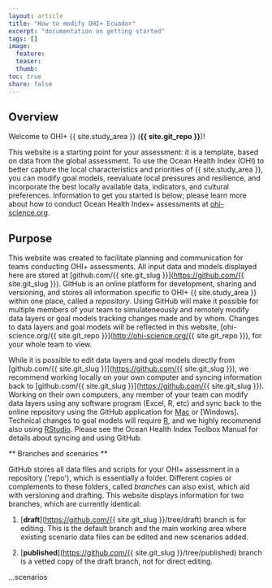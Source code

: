 ```yaml
---
layout: article
title: "How to modify OHI+ Ecuador"
excerpt: "documentation on getting started"
tags: []
image:
  feature:
  teaser:
  thumb:
toc: true
share: false
---
```


## Overview

Welcome to OHI+ {{ site.study_area }} (**{{ site.git_repo }}**)!

This website is a starting point for your assessment: it is a template, based on data from the global assessment. To use the Ocean Health Index (OHI) to better capture the local characteristics and priorities of {{ site.study_area }}, you can modify goal models, reevaluate local pressures and resilience, and incorporate the best locally available data, indicators, and cultural preferences. Information to get you started is below; please learn more about how to conduct Ocean Health Index+ assessments at [ohi-science.org](http://ohi-science.org).  


## Purpose

This website was created to facilitate planning and communication for teams conducting OHI+ assessments. All input data and models displayed here are stored at [github.com/{{ site.git_slug }}](https://github.com/{{ site.git_slug }}). GitHub is an online platform for development, sharing and versioning, and stores all information specific to OHI+ {{ site.study_area }} within one place, called a *repository*. Using GitHub will make it possible for multiple members of your team to simulateneously and remotely modify data layers or goal models tracking changes made and by whom. Changes to data layers and goal models will be reflected in this website, [ohi-science.org/{{ site.git_repo }}](http://ohi-science.org/{{ site.git_repo }}), for your whole team to view.

While it is possible to edit data layers and goal models directly from [github.com/{{ site.git_slug }}](https://github.com/{{ site.git_slug }}), we recommend working locally on your own computer and syncing information back to [github.com/{{ site.git_slug }}](https://github.com/{{ site.git_slug }}). Working on their own computers, any member of your team can modify data layers using any software program (Excel, R, etc) and sync back to the online repository using the GitHub application for [Mac](https://mac.github.com/) or [Windows]. Technical changes to goal models will require [R](http://cran.r-project.org/), and we highly recommend also using [RStudio](http://www.rstudio.com/). Please see the Ocean Health Index Toolbox Manual for details about syncing and using GitHub.

** Branches and scenarios **  

GitHub stores all data files and scripts for your OHI+ assessment in a repository ('repo'), which is essentially a folder. Different copies or complements to these folders, called *branches* can also exist, which aid with versioning and drafting. This website displays information for two branches, which are currently identical:

1. [**draft**](https://github.com/{{ site.git_slug }}/tree/draft) branch is for editing. This is the default branch and the main working area where existing scenario data files can be edited and new scenarios added.

1. [**published**](https://github.com/{{ site.git_slug }}/tree/published) branch is a vetted copy of the draft branch, not for direct editing.

...scenarios
